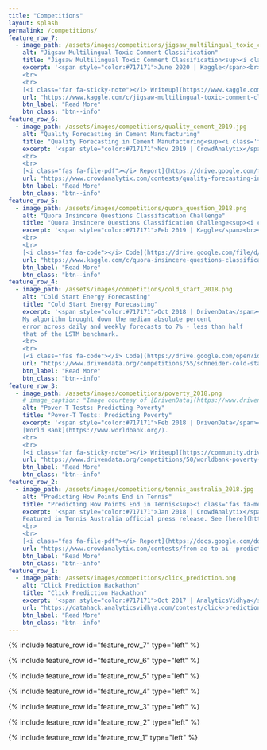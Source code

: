 ```yaml
---
title: "Competitions"
layout: splash
permalink: /competitions/
feature_row_7:
  - image_path: /assets/images/competitions/jigsaw_multilingual_toxic_comment_2020.png
    alt: "Jigsaw Multilingual Toxic Comment Classification"
    title: "Jigsaw Multilingual Toxic Comment Classification<sup><i class='fas fa-medal' style='color:silver;'></i></sup>"
    excerpt: '<span style="color:#717171">June 2020 | Kaggle</span><br><br>Finished in the top 2%. Won a silver medal.
    <br>
    <br>
    [<i class="far fa-sticky-note"></i> Writeup](https://www.kaggle.com/c/jigsaw-multilingual-toxic-comment-classification/discussion/160927){:target="_blank"}'
    url: "https://www.kaggle.com/c/jigsaw-multilingual-toxic-comment-classification/overview"
    btn_label: "Read More"
    btn_class: "btn--info"
feature_row_6:
  - image_path: /assets/images/competitions/quality_cement_2019.jpg
    alt: "Quality Forecasting in Cement Manufacturing"
    title: "Quality Forecasting in Cement Manufacturing<sup><i class='fas fa-medal' style='color:gold;'></i></sup>"
    excerpt: '<span style="color:#717171">Nov 2019 | CrowdAnalytix</span><br><br>Finished 2<sup>nd</sup> out of 479 participants and awarded a prize money of 2500 USD.
    <br>
    <br>
    [<i class="fas fa-file-pdf"></i> Report](https://drive.google.com/file/d/1SsOXa2pG5A-OYzLL7CqedNiVqHzGTEVR/view?usp=sharing){:target="_blank"}'
    url: "https://www.crowdanalytix.com/contests/quality-forecasting-in-cement-manufacturing/"
    btn_label: "Read More"
    btn_class: "btn--info"
feature_row_5:  
  - image_path: /assets/images/competitions/quora_question_2018.png
    alt: "Quora Insincere Questions Classification Challenge"
    title: "Quora Insincere Questions Classification Challenge<sup><i class='fas fa-medal' style='color:silver;'></i></sup>"
    excerpt: '<span style="color:#717171">Feb 2019 | Kaggle</span><br><br>Finished in the top 3%. Won a silver medal.
    <br>
    <br>
    [<i class="fas fa-code"></i> Code](https://drive.google.com/file/d/1BW5AUhaE8WvExYySlEJMA-n15rHaqClS/view?usp=sharing){:target="_blank"}'
    url: "https://www.kaggle.com/c/quora-insincere-questions-classification/"
    btn_label: "Read More"
    btn_class: "btn--info"    
feature_row_4:
  - image_path: /assets/images/competitions/cold_start_2018.png
    alt: "Cold Start Energy Forecasting"
    title: "Cold Start Energy Forecasting"
    excerpt: '<span style="color:#717171">Oct 2018 | DrivenData</span><br><br>Finished 11<sup>th</sup> out of 1291 participants.
    My algorithm brought down the median absolute percent 
    error across daily and weekly forecasts to 7% - less than half 
    that of the LSTM benchmark.
    <br>
    <br>
    [<i class="fas fa-code"></i> Code](https://drive.google.com/open?id=1fTwRUN3UjknnXj8k_WTXGMY5tTmKPdXJ){:target="_blank"}'
    url: "https://www.drivendata.org/competitions/55/schneider-cold-start/"
    btn_label: "Read More"
    btn_class: "btn--info"
feature_row_3:
  - image_path: /assets/images/competitions/poverty_2018.png
    # image_caption: "Image courtesy of [DrivenData](https://www.drivendata.org/competitions/50/worldbank-poverty-prediction/page/97/)"
    alt: "Pover-T Tests: Predicting Poverty"
    title: "Pover-T Tests: Predicting Poverty"
    excerpt: '<span style="color:#717171">Feb 2018 | DrivenData</span><br><br>Finished 6<sup>th</sup> out of 2,310 participants hosted by the 
    [World Bank](https://www.worldbank.org/).
    <br>
    <br>
    [<i class="far fa-sticky-note"></i> Writeup](https://community.drivendata.org/t/share-the-knowledge/2096/14){:target="_blank"}'
    url: "https://www.drivendata.org/competitions/50/worldbank-poverty-prediction/page/99/"
    btn_label: "Read More"
    btn_class: "btn--info"           
feature_row_2:
  - image_path: /assets/images/competitions/tennis_australia_2018.jpg
    alt: "Predicting How Points End in Tennis"
    title: "Predicting How Points End in Tennis<sup><i class='fas fa-medal' style='color:gold;'></i></sup>"
    excerpt: '<span style="color:#717171">Jan 2018 | CrowdAnalytix</span><br><br>Finished 2<sup>nd</sup> out of 750 participants and awarded a prize money of 2500 USD.
    Featured in Tennis Australia official press release. See [here](https://ausopen.com/articles/news/tennis-hackathon-draws-record-participation){:target="_blank"}.
    <br>
    <br>
    [<i class="fas fa-file-pdf"></i> Report](https://docs.google.com/document/d/1Ovsp5ilksIJZ46085DGbApHpddv2yhpUCXVvGAYFTLg/edit?usp=sharing){:target="_blank"}'
    url: "https://www.crowdanalytix.com/contests/from-ao-to-ai--predicting-how-points-end-in-tennis/"
    btn_label: "Read More"
    btn_class: "btn--info" 
feature_row_1:
  - image_path: /assets/images/competitions/click_prediction.png
    alt: "Click Prediction Hackathon"
    title: "Click Prediction Hackathon"
    excerpt: '<span style="color:#717171">Oct 2017 | AnalyticsVidhya</span><br><br>Finished 3<sup>rd</sup> out of 2975 participants and awarded a prize money of ₹25000.'
    url: "https://datahack.analyticsvidhya.com/contest/click-prediction/"
    btn_label: "Read More"
    btn_class: "btn--info"                     
---
```

{% include feature_row id="feature_row_7" type="left" %}

{% include feature_row id="feature_row_6" type="left" %}

{% include feature_row id="feature_row_5" type="left" %}

{% include feature_row id="feature_row_4" type="left" %}

{% include feature_row id="feature_row_3" type="left" %}

{% include feature_row id="feature_row_2" type="left" %}

{% include feature_row id="feature_row_1" type="left" %}